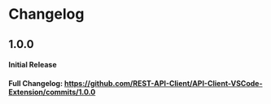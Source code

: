 # Changelog

## 1.0.0

#### Initial Release

#### Full Changelog: https://github.com/REST-API-Client/API-Client-VSCode-Extension/commits/1.0.0
